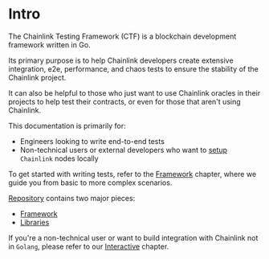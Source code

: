 # Intro

The Chainlink Testing Framework (CTF) is a blockchain development framework written in Go. 

Its primary purpose is to help Chainlink developers create extensive integration, e2e, performance, and chaos tests to ensure the stability of the Chainlink project.

It can also be helpful to those who just want to use Chainlink oracles in their projects to help test their contracts, or even for those that aren't using Chainlink.

This documentation is primarily for:
- Engineers looking to write end-to-end tests
- Non-technical users or external developers who want to [setup](framework/interactive.md) `Chainlink` nodes locally

To get started with writing tests, refer to the [Framework](./framework/getting_started.md) chapter, where we guide you from basic to more complex scenarios.

[Repository](https://github.com/smartcontractkit/chainlink-testing-framework) contains two major pieces:
- [Framework](framework/overview.md)
- [Libraries](libraries.md)

If you're a non-technical user or want to build integration with Chainlink not in `Golang`, please refer to our [Interactive](framework/interactive.md) chapter.
